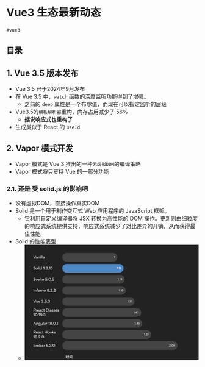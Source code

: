 
# Vue3  生态最新动态

`#vue3` 


## 目录
<!-- toc -->
 ## 1. Vue 3.5 版本发布 

- Vue 3.5 已于2024年9月发布
- 在 Vue 3.5 中，`watch` 函数的深度监听功能得到了增强。
	- 之前的 `deep` 属性是一个布尔值，而现在可以指定监听的层级
- Vue3.5的`模板解析器`重构，内存占用减少了 56%
	- **据说响应式也重构了**
- 生成类似于 React 的 `useId`

## 2. Vapor 模式开发

- Vapor 模式是 Vue 3 推出的一种`无虚拟DOM`的编译策略
- Vapor 模式将只支持 Vue 的一部分功能

### 2.1. 还是 受 solid.js 的影响吧

- 没有虚拟DOM，直接操作真实DOM
- Solid 是一个用于制作交互式 Web 应用程序的 JavaScript 框架。
	- 它利用自定义编译器将 JSX 转换为高性能的 DOM 操作。更新则由细粒度的响应式系统提供支持，响应式系统减少了对比差异的开销，从而获得最佳性能
- Solid 的性能表型
	- ![图片&文件](./files/20241102.png)

